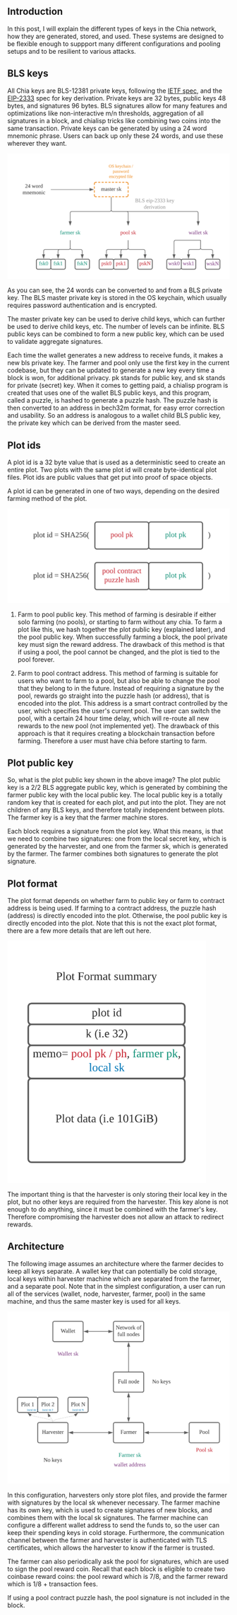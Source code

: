 ## Introduction

In this post, I will explain the different types of keys in the Chia network, how they are generated, stored, and used.
These systems are designed to be flexible enough to suppport many different configurations and pooling setups and to be resilient to various attacks.

## BLS keys

All Chia keys are BLS-12381 private keys, following the [IETF spec](https://datatracker.ietf.org/doc/draft-irtf-cfrg-bls-signature/), and the [EIP-2333](https://eips.ethereum.org/EIPS/eip-2333) spec for key derivation. Private keys are 32 bytes, public keys 48 bytes, and signatures 96 bytes. BLS signatures allow for many features and optimizations like non-interactive m/n thresholds, aggregation of all signatures in a block, and chialisp tricks like combining two coins into the same transaction.
Private keys can be generated by using a 24 word mnemonic phrase. Users can back up only these 24 words, and use these wherever they want. 

![bls-keys](images/bls_key.png)


As you can see, the 24 words can be converted to and from a BLS private key. The BLS master private key is stored in the OS keychain, which usually requires password authentication and is encrypted. 

The master private key can be used to derive child keys, which can further be used to derive child keys, etc. The number of levels can be infinite.
BLS public keys can be combined to form a new public key, which can be used to validate aggregate signatures.


Each time the wallet generates a new address to receive funds, it makes a new bls private key.
The farmer and pool only use the first key in the current codebase, but they can be updated to generate a new key every time a block is won, for additional privacy.
pk stands for public key, and sk stands for private (secret) key.
When it comes to getting paid, a chialisp program is created that uses one of the wallet BLS public keys, and this program, called a puzzle, is hashed to generate a puzzle hash. 
The puzzle hash is then converted to an address in bech32m format, for easy error correction and usability. 
So an address is analogous to a wallet child BLS public key, the private key which can be derived from the master seed.


## Plot ids

A plot id is a 32 byte value that is used as a deterministic seed to create an entire plot. 
Two plots with the same plot id will create byte-identical plot files. 
Plot ids are public values that get put into proof of space objects.

A plot id can be generated in one of two ways, depending on the desired farming method of the plot. 


![plot-id](images/plot_ids.png)

1. Farm to pool public key. This method of farming is desirable if either solo farming (no pools), or starting to 
farm without any chia.
   To farm a plot like this, we hash together the plot public key (explained later), and the pool public key.
   When successfully farming a block, the pool private key must sign the reward address. 
   The drawback of this method is that if using a pool, the pool cannot be changed, and the plot is tied to the 
   pool forever.

2. Farm to pool contract address. This method of farming is suitable for users who want to farm to a pool, but also
be able to change the pool that they belong to in the future. Instead of requiring a signature by the pool, rewards
   go straight into the puzzle hash (or address), that is encoded into the plot. This address is a smart contract
   controlled by the user, which specifies the user's current pool. The user can switch the pool, with a certain 24 hour time delay, which will 
   re-route all new rewards to the new pool (not implemented yet). The drawback of this approach is that it requires
   creating a blockchain transaction before farming. Therefore a user must have chia before starting to farm.


## Plot public key

So, what is the plot public key shown in the above image? The plot public key is a 2/2 BLS aggregate public key, which
is generated by combining the farmer public key with the local public key.
The local public key is a totally random key that is created for each plot, and put into the plot. They are not children
of any BLS keys, and therefore totally independent between plots.
The farmer key is a key that the farmer machine stores.

Each block requires a signature from the plot key. What this means, is that we need to combine two signatures: one from the local secret key, which is generated by the harvester, and one from the
farmer sk, which is generated by the farmer. The farmer combines both signatures to generate the plot signature.



## Plot format

The plot format depends on whether farm to public key or farm to contract address is being used. If farming to a contract
address, the puzzle hash (address) is directly encoded into the plot. Otherwise, the pool public key is directly encoded into the plot.
Note that this is not the exact plot format, there are a few more details that are left out here.

<img src="images/plot_format.png" alt="drawing" width="450"/>

The important thing is that the harvester is only storing their local key in the plot, but no other keys are required
from the harvester. This key alone is not enough to do anything, since it must be combined with the farmer's key. 
Therefore compromising the harvester does not allow an attack to redirect rewards.




## Architecture

The following image assumes an architecture where the farmer decides to keep all keys separate. A wallet key that can potentially be cold storage, 
local keys within harvester machine which are separated from the farmer, and a separate pool.
Note that in the simplest configuration, a user can run all of the services (wallet, node, harvester, farmer, pool) in the same machine, and thus the same master key is used for all keys.


![plot-id](images/keys_architecture.png)


In this configuration, harvesters only store plot files, and provide the farmer with signatures by the local sk whenever necessary.
The farmer machine has its own key, which is used to create signatures of new blocks, and combines them with the local sk signatures.
The farmer machine can configure a different wallet address to send the funds to, so the user can keep their spending keys in cold storage.
Furthermore, the communication channel between the farmer and harvester is authenticated with TLS certificates, which allows the harvester to know if the farmer is trusted.

The farmer can also periodically ask the pool for signatures, which are used to sign the pool reward coin.
Recall that each block is eligible to create two coinbase reward coins: the pool reward which is 7/8, and the farmer reward which is 1/8 + transaction fees.

If using a pool contract puzzle hash, the pool signature is not included in the block.
